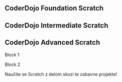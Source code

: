 ## CoderDojo Foundation Scratch

## CoderDojo Intermediate Scratch

## CoderDojo Advanced Scratch

Block 1

Block 2

Naučite se Scratch z delom skozi te zabavne projekte!